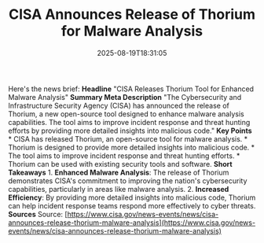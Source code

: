 ﻿---
title: "CISA Announces Release of Thorium for Malware Analysis "
date: "2025-08-19T18:31:05"
category: "Markets"
summary: ""
slug: "cisa announces release of thorium for malware analysis "
source_urls:
  - "https://www.cisa.gov/news-events/news/cisa-announces-release-thorium-malware-analysis"
seo:
  title: "CISA Announces Release of Thorium for Malware Analysis  | Hash n Hedge"
  description: ""
  keywords: ["news", "markets", "brief"]
---
Here's the news brief:  **Headline** "CISA Releases Thorium Tool for Enhanced Malware Analysis"  **Summary Meta Description** "The Cybersecurity and Infrastructure Security Agency (CISA) has announced the release of Thorium, a new open-source tool designed to enhance malware analysis capabilities. The tool aims to improve incident response and threat hunting efforts by providing more detailed insights into malicious code."  **Key Points**  * CISA has released Thorium, an open-source tool for malware analysis. * Thorium is designed to provide more detailed insights into malicious code. * The tool aims to improve incident response and threat hunting efforts. * Thorium can be used with existing security tools and software.  **Short Takeaways**  1. **Enhanced Malware Analysis**: The release of Thorium demonstrates CISA's commitment to improving the nation's cybersecurity capabilities, particularly in areas like malware analysis. 2. **Increased Efficiency**: By providing more detailed insights into malicious code, Thorium can help incident response teams respond more effectively to cyber threats.  **Sources** Source: [https://www.cisa.gov/news-events/news/cisa-announces-release-thorium-malware-analysis](https://www.cisa.gov/news-events/news/cisa-announces-release-thorium-malware-analysis) 
